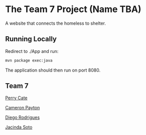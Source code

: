 # The Team 7 Project (Name TBA)

A website that connects the homeless to shelter.

## Running Locally

Redirect to ./App and run:

```bash
mvn package exec:java
```
The application should then run on port 8080.


## Team 7
[Perry Cate](https://github.com/perrycate)

[Cameron Payton](https://github.com)

[Diego Rodrigues](https://github.com/diegoro1)

[Jacinda Soto](https://github.com)
